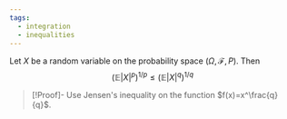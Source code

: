 ```yaml
---
tags:
  - integration
  - inequalities
---
```

Let $X$ be a random variable on the probability space $(\Omega, \mathcal{F},P)$. Then
$$\left(\mathbb{E}|X|^p\right)^{1/p}\leq \left(\mathbb{E}|X|^q\right)^{1/q}$$
>[!Proof]-
>Use Jensen's inequality on the function $f(x)=x^\frac{q}{q}$.

